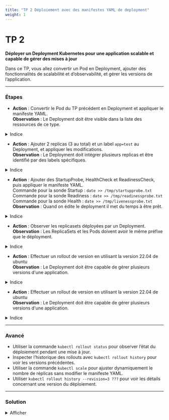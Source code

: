 ```yaml
---
title: "TP 2 Déploiement avec des manifestes YAML de deployment"
weight: 1
---
```


# TP 2

**Déployer un Deployment Kubernetes pour une application scalable et capable de gérer des mises à jour**

Dans ce TP, vous allez convertir un Pod en Deployment, ajouter des fonctionnalités de scalabilité et d’observabilité, et gérer les versions de l’application.

---

### Étapes 

- **Action** : Convertir le Pod du TP précédent en Deployment et appliquer le manifeste YAML.  
  **Observation** : Le Deployment doit être visible dans la liste des ressources de ce type.
<details><summary>Indice</summary>
<ul>
<li>Utiliser la commande <code>kubectl get ??? -o yaml</code> pour obtenir le template du pod dans le TP précédent.</li>
<li>Utiliser la commande <code>kubectl apply ???</code> pour appliquer un fichier YAML au cluster. </li>
<li>Utiliser les commande <code>get</code> et <code>describe</code> pour afficher l'état. </li>
</ul>
</details>

- **Action** : Ajouter 2 replicas (3 au total) et un label `app=test` au Deployment, et appliquer les modifications.  
  **Observation** : Le Deployment doit intégrer plusieurs replicas et être identifié par des labels spécifiques.  
<details><summary>Indice</summary>
Vérifier les sections replicas et labels dans le manifeste YAML.
</details>

- **Action** : Ajouter des StartupProbe, HealthCheck et ReadinessCheck, puis appliquer le manifeste YAML.  
  Commande pour la sonde Startup : `date >> /tmp/startupprobe.txt `  
  Commande pour la sonde Readiness : `date >> /tmp/readinessprobe.txt `  
  Commande pour la sonde Health : `date >> /tmp/livenessprobe.txt`  
    **Observation** : Quand on édite le deployment il met du temps à être prêt.
<details><summary>Indice</summary>
Utiliser des probes dans le YAML pour les checks de liveness et readiness.
</details>

- **Action** : Observer les replicasets déployées par un Deployment.  
  **Observation** : Les ReplicaSets et les Pods doivent avoir le même préfixe que le déployment.  
<details><summary>Indice</summary>
Inspecter les ressources avec <code>kubectl get ???</code>.
</details>

- **Action** : Effectuer un rollout de version en utilisant la version 22.04 de ubuntu  
  **Observation** : Le Deployment doit être capable de gérer plusieurs versions d'une application.  
<details><summary>Indice</summary>
Mettre à jour et gérer les versions à l’aide des commandes liées aux déploiements.
</details>

- **Action** : Effectuer un rollout de version en utilisant la version 22.04 de ubuntu  
  **Observation** : Le Deployment doit être capable de gérer plusieurs versions d'une application.  
<details><summary>Indice</summary>
Mettre à jour et gérer les versions à l’aide des commandes liées aux déploiements.
</details>

---

### Avancé 

- Utiliser la commande `kubectl rollout status` pour observer l’état du déploiement pendant une mise à jour.
- Inspecter l’historique des rollouts avec `kubectl rollout history` pour voir les versions précédentes.
- Utiliser la commande `kubectl scale` pour ajuster dynamiquement le nombre de réplicas sans modifier le manifeste YAML.
- Utiliser `kubectl rollout history --revision=3 ???` pour voir les détails concernant une version du déploiement.

---

### Solution 

<details><summary>Afficher</summary>

- **Convertir le Pod en Deployment et appliquer le manifeste** : `kubectl apply -f <nom_du_fichier>.yaml`  

```yaml
apiVersion: apps/v1
kind: Deployment
metadata:
  name: ubuntu-deployment
spec:
  replicas: 1
  selector:
    matchLabels:
      app: ubuntu
  template:
    metadata:
      labels:
        app: ubuntu
    spec:
      containers:
      - name: ubuntu
        image: ubuntu:latest
        command: ["/bin/bash", "-c", "tail -f /dev/null"]

```
- **Ajouter des replicas et labels au Deployment** : Modifier le YAML avec la section replicas et labels, puis appliquer.  

```yaml
apiVersion: apps/v1
kind: Deployment
metadata:
  name: ubuntu-deployment
spec:
  replicas: 3
  selector:
    matchLabels:
      app: test
  template:
    metadata:
      labels:
        app: test
    spec:
      containers:
      - name: ubuntu
        image: ubuntu:latest
        command: ["/bin/bash", "-c", "tail -f /dev/null"]
```

- **Ajouter des health checks** : Utiliser les probes dans le YAML, puis appliquer avec `kubectl apply`.  

```yaml

apiVersion: apps/v1
kind: Deployment
metadata:
  name: ubuntu-deployment
  labels:
    app: test
spec:
  replicas: 3
  selector:
    matchLabels:
      app: test
  template:
    metadata:
      labels:
        app: test
    spec:
      containers:
      - name: ubuntu-container
        image: ubuntu:latest
        command: ["/bin/sh", "-c", "tail -f /dev/null"]
        readinessProbe:
          exec:
            command:
            - /bin/sh
            - -c
            - "date >> /tmp/readinessprobe.txt"
          initialDelaySeconds: 5
          periodSeconds: 10
        livenessProbe:
          exec:
            command:
            - /bin/sh
            - -c
            - "date >> /tmp/livenessprobe.txt"
          initialDelaySeconds: 15
          periodSeconds: 10
        startupProbe:
          exec:
            command:
            - /bin/sh
            - -c
            - "date >> /tmp/startupprobe.txt"
          failureThreshold: 30
          periodSeconds: 10

```

- **Observer les ressources déployées** : Utiliser `kubectl get all` pour voir toutes les ressources.
- **Effectuer un rollout de version** : Mettre à jour le fichier YAML en remplaçant `image: ubuntu:22.04` et appliquer le fichier.
- **Surveiller le rollout de version** : `kubectl rollout status deployment/ubuntu-deployment` et `kubectl rollout history deployment/ubuntu-deployment`
- **Effectuer un rollback de version** : `kubectl rollout undo deployment/ubuntu-deployment` et `kubectl rollout status deployment/ubuntu-deployment` 

```bash

```

</details>
